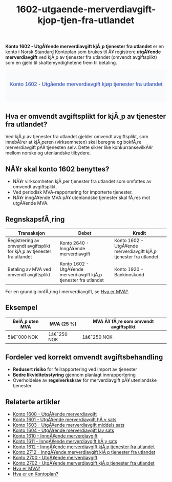 ﻿---
title: "1602-utgaende-merverdiavgift-kjop-tjen-fra-utlandet"
meta_title: "1602-utgaende-merverdiavgift-kjop-tjen-fra-utlandet"
meta_description: '**Konto 1602 - UtgÃ¥ende merverdiavgift kjÃ¸p tjenester fra utlandet** er en konto i Norsk Standard Kontoplan som brukes til Ã¥ registrere **utgÃ¥ende merverdia...'
slug: 1602-utgaende-merverdiavgift-kjop-tjen-fra-utlandet
type: blog
layout: pages/single
---

**Konto 1602 - UtgÃ¥ende merverdiavgift kjÃ¸p tjenester fra utlandet** er en konto i Norsk Standard Kontoplan som brukes til Ã¥ registrere **utgÃ¥ende merverdiavgift** ved kjÃ¸p av tjenester fra utlandet (omvendt avgiftsplikt) som en gjeld til skattemyndighetene frem til betaling.

![Illustrasjon av konto 1602 UtgÃ¥ende merverdiavgift kjÃ¸p tjenester fra utlandet](1602-utgaende-merverdiavgift-kjop-tjen-fra-utlandet-image.svg)

## Hva er omvendt avgiftsplikt for kjÃ¸p av tjenester fra utlandet?

Ved kjÃ¸p av tjenester fra utlandet gjelder omvendt avgiftsplikt, som innebÃ¦rer at kjÃ¸peren (virksomheten) skal beregne og bokfÃ¸re merverdiavgift pÃ¥ tjenesten selv. Dette sikrer like konkurransevilkÃ¥r mellom norske og utenlandske tilbydere.

## NÃ¥r skal konto 1602 benyttes?

* NÃ¥r virksomheten kjÃ¸per tjenester fra utlandet som omfattes av omvendt avgiftsplikt.
* Ved periodisk MVA-rapportering for importerte tjenester.
* NÃ¥r inngÃ¥ende MVA pÃ¥ utenlandske tjenester skal fÃ¸res mot utgÃ¥ende MVA.

## RegnskapsfÃ¸ring

| Transaksjon                                                        | Debet                                                        | Kredit                                                     |
|--------------------------------------------------------------------|--------------------------------------------------------------|------------------------------------------------------------|
| Registrering av omvendt avgiftsplikt for kjÃ¸p av tjenester fra utlandet | Konto 2640 - InngÃ¥ende merverdiavgift                       | Konto 1602 - UtgÃ¥ende merverdiavgift kjÃ¸p tjenester fra utlandet |
| Betaling av MVA ved omvendt avgiftsplikt                            | Konto 1602 - UtgÃ¥ende merverdiavgift kjÃ¸p tjenester fra utlandet | Konto 1920 - Bankinnskudd                                   |

For en grundig innfÃ¸ring i merverdiavgift, se [Hva er MVA?](/blogs/regnskap/hva-er-moms-mva "Hva er MVA? MVA-regnskapsfÃ¸ring og merverdiavgift").

## Eksempel

| BelÃ¸p uten MVA  | MVA (25 %) | MVA Ã¥ fÃ¸re som omvendt avgiftsplikt |
|-----------------|------------|-------------------------------------|
| 5â€¯000 NOK       | 1â€¯250 NOK  | 1â€¯250 NOK                           |

## Fordeler ved korrekt omvendt avgiftsbehandling

* **Redusert risiko** for feilrapportering ved import av tjenester
* **Bedre likviditetsstyring** gjennom planlagt innrapportering
* Overholdelse av **regelverkskrav** for merverdiavgift pÃ¥ utenlandske tjenester

## Relaterte artikler

* [Konto 1600 - UtgÃ¥ende merverdiavgift](/blogs/kontoplan/1600-utgaende-merverdiavgift "Konto 1600 - UtgÃ¥ende merverdiavgift")
* [Konto 1601 - UtgÃ¥ende merverdiavgift hÃ¸y sats](/blogs/kontoplan/1601-utgaende-merverdiavgift-hoy-sats "Konto 1601 - UtgÃ¥ende merverdiavgift hÃ¸y sats")
* [Konto 1603 - UtgÃ¥ende merverdiavgift middels sats](/blogs/kontoplan/1603-utgaende-merverdiavgift-middels-sats "Konto 1603 - UtgÃ¥ende merverdiavgift middels sats")
* [Konto 1604 - UtgÃ¥ende merverdiavgift lav sats](/blogs/kontoplan/1604-utgaende-merverdiavgift-lav-sats "Konto 1604 - UtgÃ¥ende merverdiavgift lav sats")
* [Konto 1610 - InngÃ¥ende merverdiavgift](/blogs/kontoplan/1610-inngaaende-merverdiavgift "Konto 1610 - InngÃ¥ende merverdiavgift")
* [Konto 1611 - InngÃ¥ende merverdiavgift hÃ¸y sats](/blogs/kontoplan/1611-inngaaende-merverdiavgift-hoy-sats "Konto 1611 - InngÃ¥ende merverdiavgift hÃ¸y sats")
* [Konto 1612 - InngÃ¥ende merverdiavgift kjÃ¸p tjenester fra utlandet](/blogs/kontoplan/1612-inngaaende-merverdiavgift-kjop-tjen-fra-utlandet "Konto 1612 - InngÃ¥ende merverdiavgift kjÃ¸p tjenester fra utlandet")
* [Konto 2712 - InngÃ¥ende merverdiavgift kjÃ¸p tjenester fra utlandet](/blogs/kontoplan/2712-inngaaende-merverdiavgift-kjop-tjen-fra-utlandet "Konto 2712 - InngÃ¥ende merverdiavgift kjÃ¸p tjenester fra utlandet")
* [Konto 2700 - UtgÃ¥ende merverdiavgift](/blogs/kontoplan/2700-utgaende-merverdiavgift "Konto 2700 - UtgÃ¥ende merverdiavgift")
* [Konto 2702 - UtgÃ¥ende merverdiavgift kjÃ¸p tjenester fra utlandet](/blogs/kontoplan/2702-utgaende-merverdiavgift-kjop-tjen-fra-utlandet "Konto 2702 - UtgÃ¥ende merverdiavgift kjÃ¸p tjenester fra utlandet")
* [Hva er MVA?](/blogs/regnskap/hva-er-moms-mva "Hva er MVA? MVA-regnskapsfÃ¸ring og merverdiavgift")
* [Hva er en Kontoplan?](/blogs/regnskap/hva-er-kontoplan "Hva er en Kontoplan? Komplett Guide til Kontoplaner i Norsk Regnskap")
